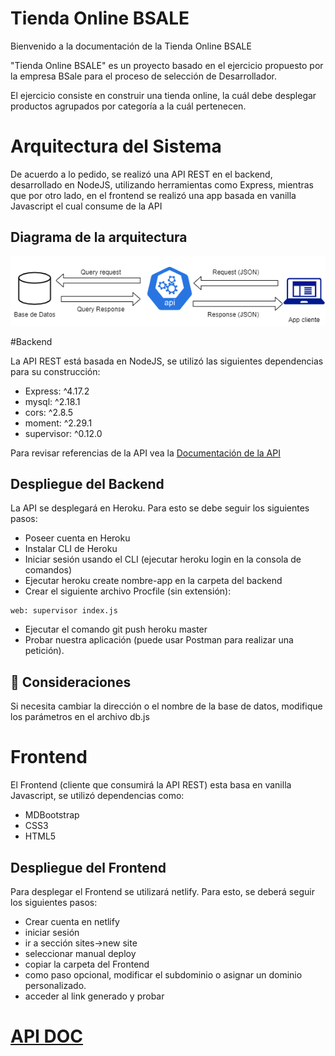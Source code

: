 # Tienda Online BSALE
Bienvenido a la documentación de la Tienda Online BSALE

"Tienda Online BSALE" es un proyecto basado en el ejercicio propuesto por la empresa BSale para el proceso de selección de Desarrollador.

El ejercicio consiste en construir una tienda online, la cuál debe desplegar productos agrupados por categoría a la cuál pertenecen.

# Arquitectura del Sistema

De acuerdo a lo pedido, se realizó una API REST en el backend, desarrollado en NodeJS, utilizando herramientas como Express, mientras que por otro lado, en el frontend se realizó una app basada en vanilla Javascript el cual consume de la API

## Diagrama de la arquitectura

<img src="estructura.png"/>


#Backend

La API REST está basada en NodeJS, se utilizó las siguientes dependencias para su construcción:

- Express: ^4.17.2
- mysql: ^2.18.1
- cors: ^2.8.5
- moment: ^2.29.1
- supervisor: ^0.12.0

Para revisar referencias de la API vea la [Documentación de la API](https://api-bsale.readme.io/reference/getting-started-with-your-api-1) 

## Despliegue del Backend
La API se desplegará en Heroku. Para esto se debe seguir los siguientes pasos:

- Poseer cuenta en Heroku
- Instalar CLI de Heroku
- Iniciar sesión usando el CLI (ejecutar heroku login en la consola de comandos)
- Ejecutar heroku create nombre-app en la carpeta del backend
- Crear el siguiente archivo Procfile (sin extensión):

```
web: supervisor index.js
```

- Ejecutar el comando git push heroku master
- Probar nuestra aplicación (puede usar Postman para realizar una petición).

## 🚦 Consideraciones 
Si  necesita cambiar la dirección o el nombre de la base de datos, modifique los parámetros en el archivo db.js 


#  Frontend

El Frontend (cliente que consumirá la API REST) esta basa en vanilla Javascript, se utilizó dependencias como:

- MDBootstrap
- CSS3
- HTML5

## Despliegue del Frontend

Para desplegar el Frontend se utilizará netlify. Para esto, se deberá seguir los siguientes pasos:

- Crear cuenta en netlify
- iniciar sesión
- ir a sección sites->new site
- seleccionar manual deploy
- copiar la carpeta del Frontend
- como paso opcional, modificar el subdominio o asignar un dominio personalizado.
- acceder al link generado y probar

# [API DOC](https://api-bsale.readme.io/reference/getting-started-with-your-api-1)

